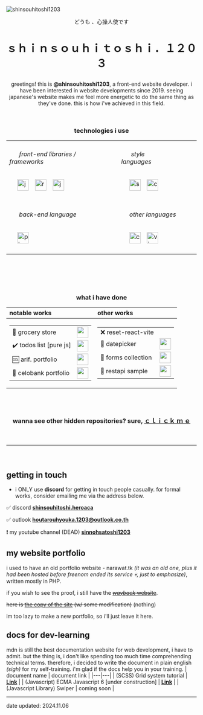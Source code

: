 ![shinsouhitoshi1203](https://github.com/user-attachments/assets/eae51f07-33e3-40a6-bae8-d31d556c1e52)



<p align="center">どうも 、心操人使です</p>

# <p align="center">ｓｈｉｎｓｏｕｈｉｔｏｓｈｉ．１２０３</p> 

<p align="center"> greetings! this is <b>@shinsouhitoshi1203</b>, a front-end website developer. i have been interested in website developments since 2019. seeing japanese's website makes me feel more energetic to do the same thing as they've done. this is how i've achieved in this field. </p>


<br><h3 align="center" size="30"><b >technologies i use</b></h3>
<table align="center">
      <tr>
          <td>
            <div>
              <h6>&nbsp;&nbsp;&nbsp;&nbsp;&nbsp;&nbsp;front-end libraries / frameworks&nbsp;&nbsp;&nbsp;&nbsp;&nbsp;&nbsp;</h6>
              &nbsp;&nbsp;&nbsp;&nbsp;
              <img width="30" src="https://github.com/user-attachments/assets/cf4290f2-88a6-4e5f-85ad-d8c3e72e915a" title="javascript"/>
              <span>&ensp;</span>
              <img width="30" src="https://github.com/user-attachments/assets/4ee61439-596f-4ecc-bfe6-03908f5866bd" title="react (learning)"/>
              <span>&ensp;</span>
              <img width="30" src="https://github.com/user-attachments/assets/d52f4abb-e98a-421f-8a74-a61662744132" title="jquery (breh)"/>
              <br><br>
            </div>
          </td>
          <td>
            <div>
              <h6>&nbsp;&nbsp;&nbsp;&nbsp;&nbsp;&nbsp;style languages&nbsp;&nbsp;&nbsp;&nbsp;&nbsp;&nbsp;&nbsp;&nbsp;&nbsp;&nbsp;&nbsp;&nbsp;</h6>
              &nbsp;&nbsp;&nbsp;&nbsp; 
              <img width="30" src="https://github.com/user-attachments/assets/191f12ea-0331-4a3c-b8ee-0da42802e82d" title="scss"/>
              <span>&ensp;</span>
              <img width="30" src="https://github.com/user-attachments/assets/1a060ff9-95c3-4daa-b4e3-05095c573ba6" title="css"/>
              <br><br>
            </div>
          </td>
      </tr>
      <tr>
          <td>
            <div>
              <h6>&nbsp;&nbsp;&nbsp;&nbsp;&nbsp;&nbsp;back-end language&nbsp;&nbsp;&nbsp;&nbsp;&nbsp;</h6>
              <span>&nbsp;&nbsp;&nbsp;&nbsp;</span>
              <img width="30" src="https://github.com/user-attachments/assets/da63edbb-b086-4d35-800f-4eb04a1132e5" title="php (basic)"/>
              <br><br>
            </div>
          </td>
          <td>
            <div>
              <h6>&nbsp;&nbsp;&nbsp;&nbsp;&nbsp;other languages&nbsp;&nbsp;&nbsp;&nbsp;&nbsp;</h6>
              <span>&nbsp;&nbsp;&nbsp;&nbsp;</span>
              <img width="30" src="https://github.com/user-attachments/assets/06934120-85f0-4c70-88cd-2bbdf2b4a556" title="cee-plus-plus (bruh)"/>
              <span>&ensp;</span>
              <img width="30" src="https://github.com/user-attachments/assets/2064eeeb-be07-4e6b-b16e-1128ca6199c4" title="visual basic shit"/>
              <br><br>
            </div>
          </td>
      </tr>
</table>

<br>
<br>

<br><h3 align="center" size="30"><b >what i have done</b></h3>
<table class=work align=center>
      <thead>
            <tr>
                  <th align=left>notable works</th>
                  <th align=left>other works</th>
            </tr>
      </thead>
      <tbody>
            <tr>
                  <td class=notable>
                        <table><tbody>
                          <tr>
                            <td>🏪 grocery store</td>
                            <td><a href="https://store.zorogetlost.site/"><img src="https://github.com/user-attachments/assets/53137a40-5b4c-4cb8-ae0d-546a09aa1b98"  height=30></a></td>
                          </tr>
                          <tr>
                            <td>✔️ todos list [pure js]</td>
                            <td><a href="https://todos.zorogetlost.site/"><img src="https://github.com/user-attachments/assets/53137a40-5b4c-4cb8-ae0d-546a09aa1b98"  height=30></a></td>
                          </tr>
                          <tr>
                            <td>🆒 arif. portfolio</td>
                            <td><a href="https://project06.zorogetlost.site/"><img src="https://github.com/user-attachments/assets/53137a40-5b4c-4cb8-ae0d-546a09aa1b98"  height=30></a></td>
                          </tr>
                          <tr>
                            <td>🏦 celobank portfolio</td>
                            <td><a href="https://project05.zorogetlost.site/"> <img src="https://github.com/user-attachments/assets/e92c3ee9-7f4a-4066-943c-37e508eb9def"  height=30> </a></td>
                          </tr>
                        </tbody>
                        </table>
                  </td>
                  <td class=other>
                        <table><tbody>
                          <tr>
                            <td>❌ reset-react-vite </td>
                            <td><a href="https://github.com/shinsouhitoshi1203/reset-react-vite"  height=30></a></td>
                          </tr>
                          <tr>
                            <td>📆 datepicker</td>
                            <td><a href="https://datepicker.zorogetlost.site/"><img src="https://github.com/user-attachments/assets/53137a40-5b4c-4cb8-ae0d-546a09aa1b98"  height=30></a></td>
                          </tr>  
                          <tr>
                            <td>📝 forms collection </td>
                            <td><a href="https://forms.zorogetlost.site/"><img src="https://github.com/user-attachments/assets/53137a40-5b4c-4cb8-ae0d-546a09aa1b98"  height=30></a></td>
                          </tr>
                           <tr>
                            <td>🔐 restapi sample </td>
                            <td><a href="https://restapi.zorogetlost.site/"><img src="https://github.com/user-attachments/assets/53137a40-5b4c-4cb8-ae0d-546a09aa1b98"  height=30></a></td>
                          </tr>
                        </tbody>
                        </table>
                  </td>
            </tr>
      </tbody>
</table>

<br><br>
<h3 align=center>  wanna see other hidden repositories? sure,   <a href="https://github.com/shinsouhitoshi1203?tab=repositories">ｃｌｉｃｋ ｍ ｅ</a> </p>
<br>
<hr></hr>
<br>



## getting in touch

- i ONLY use **discord** for getting in touch people casually. for formal works, consider emailing me via the address below.

✅ discord  [**shinsouhitoshi.heroaca**](https://discord.com/users/1049182897678065737 "")

✅ outlook [**houtarouhyouka.1203@outlook.co.th**](mailto:houtarouhyouka.1203@outlook.co.th "メール")

:exclamation: my youtube channel (DEAD)  [**sinnohsatoshi1203**](https://www.youtube.com/@sinnohsatoshi1203 "公式youtubeｃｈ")


## my website portfolio
i used to have an old portfolio website - narawat.tk *(it was an old one, plus it had been hosted before freenom ended its service :skull:, just to emphasize)*, written mostly in PHP.

if you wish to see the proof, i still have the [~~*wayback* website~~](https://web.archive.org/web/20230725115346/https://www.narawat.tk/en/welcome).

~~here is [the copy of the site](http://sinnohsatoshi.click) (w/ some modification)~~ (nothing)

im too lazy to make a new portfolio, so i'll just leave it here.


## docs for dev-learning
mdn is still the best documentation website for web development, i have to admit. but the thing is, i don't like spending too much time comprehending technical terms. therefore, i decided to write the document in plain english *(sigh)* for my self-training. i'm glad if the docs help you in your training.
| document name  | document link  |
|---|---|
|  (SCSS) Grid system tutorial | [**Link**](https://github.com/shinsouhitoshi1203/sass-grid-system/blob/6eaf0246a57c0db78e25ffcc380a0c1c3140426f/readme.md)  |
|  (Javascript) ECMA Javascript 6 [under construction] | [**Link**](https://github.com/shinsouhitoshi1203/js-project/tree/1dcab813185e2b364c3be87ed57b0dc6407d293a/ecma6)  |
|  (Javascript Library) Swiper | coming soon  |

-------------------------
date updated: 2024.11.06
